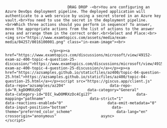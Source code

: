 <p class="card-text">
							
								DRAG DROP -<br>You are configuring an Azure DevOps deployment pipeline. The deployed application will authenticate to a web service by using a secret stored in an Azure key vault.<br>You need to use the secret in the deployment pipeline.<br>Which three actions should you perform in sequence? To answer, move the appropriate actions from the list of actions to the answer area and arrange them in the correct order.<br>Select and Place:<br><img src="https://www.examtopics.com/assets/media/exam-media/04257/0016100001.png" class="in-exam-image"><br>
							
						</p><p><a href="https://www.examtopics.com/discussions/microsoft/view/49152-exam-az-400-topic-4-question-25-discussion/">https://www.examtopics.com/discussions/microsoft/view/49152-exam-az-400-topic-4-question-25-discussion/</a></p><p><a href="https://azsamples.github.io/staticfiles/az400/topic-04-question-25.html">https://azsamples.github.io/staticfiles/az400/topic-04-question-25.html</a></p><script src="https://giscus.app/client.js"                    data-repo="azsamples/az204"                    data-repo-id="R_kgDOMRXzDQ"                    data-category="General"                    data-category-id="DIC_kwDOMRXzDc4Cgi27"                    data-mapping="pathname"                    data-strict="1"                    data-reactions-enabled="0"                    data-emit-metadata="0"                    data-input-position="bottom"                    data-theme="preferred_color_scheme"                    data-lang="en"                    crossorigin="anonymous"                    async>                    </script>